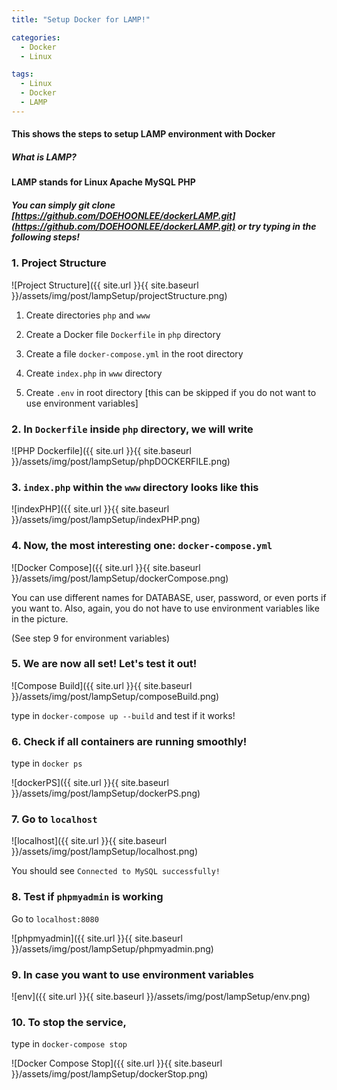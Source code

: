 ```yaml
---
title: "Setup Docker for LAMP!"

categories:
  - Docker
  - Linux

tags:
  - Linux
  - Docker
  - LAMP
---
```


#### This shows the steps to setup LAMP environment with Docker

##### What is LAMP?

#### LAMP stands for Linux Apache MySQL PHP

##### You can simply git clone [https://github.com/DOEHOONLEE/dockerLAMP.git](https://github.com/DOEHOONLEE/dockerLAMP.git) or try typing in the following steps!

### 1. Project Structure

![Project Structure]({{ site.url }}{{ site.baseurl }}/assets/img/post/lampSetup/projectStructure.png)

 1. Create directories `php` and `www`

 2. Create a Docker file `Dockerfile` in `php` directory

 3. Create a file `docker-compose.yml` in the root directory

 4. Create `index.php` in `www` directory

 5. Create `.env` in root directory [this can be skipped if you do not want to use environment variables]

### 2. In `Dockerfile` inside `php` directory, we will write

![PHP Dockerfile]({{ site.url }}{{ site.baseurl }}/assets/img/post/lampSetup/phpDOCKERFILE.png)

### 3. `index.php` within the `www` directory looks like this

![indexPHP]({{ site.url }}{{ site.baseurl }}/assets/img/post/lampSetup/indexPHP.png)

### 4. Now, the most interesting one: `docker-compose.yml`

![Docker Compose]({{ site.url }}{{ site.baseurl }}/assets/img/post/lampSetup/dockerCompose.png)

You can use different names for DATABASE, user, password, or even ports if you want to. Also, again, you do not have to use environment variables like in the picture.

(See step 9 for environment variables)

### 5. We are now all set! Let's test it out!

![Compose Build]({{ site.url }}{{ site.baseurl }}/assets/img/post/lampSetup/composeBuild.png)

type in `docker-compose up --build` and test if it works!

### 6. Check if all containers are running smoothly!

type in `docker ps`

![dockerPS]({{ site.url }}{{ site.baseurl }}/assets/img/post/lampSetup/dockerPS.png)

### 7. Go to `localhost`

![localhost]({{ site.url }}{{ site.baseurl }}/assets/img/post/lampSetup/localhost.png)

You should see `Connected to MySQL successfully!`

### 8. Test if `phpmyadmin` is working

Go to `localhost:8080`

![phpmyadmin]({{ site.url }}{{ site.baseurl }}/assets/img/post/lampSetup/phpmyadmin.png)

### 9. In case you want to use environment variables

![env]({{ site.url }}{{ site.baseurl }}/assets/img/post/lampSetup/env.png)

### 10. To stop the service,

type in `docker-compose stop`

![Docker Compose Stop]({{ site.url }}{{ site.baseurl }}/assets/img/post/lampSetup/dockerStop.png)